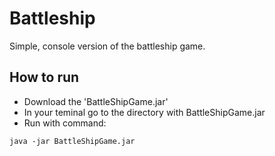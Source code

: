 # Battleship
Simple, console version of the battleship game.
## How to run
- Download the 'BattleShipGame.jar'
- In your teminal go to the directory with BattleShipGame.jar
- Run with command:

`java -jar BattleShipGame.jar`
